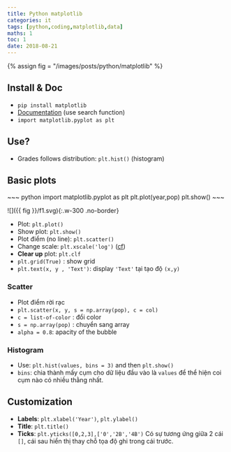 ```yaml
---
title: Python matplotlib
categories: it
tags: [python,coding,matplotlib,data]
maths: 1
toc: 1
date: 2018-08-21
---
```


{% assign fig = "/images/posts/python/matplotlib" %}

## Install & Doc

- `pip install matplotlib`
- [Documentation](https://matplotlib.org/) (use search function)
- `import matplotlib.pyplot as plt`


## Use?

- Grades follows distribution: `plt.hist()` (histogram)


## Basic plots

<div class="row d-flex" markdown="1">
<div class="col s12 l6" markdown="1">
~~~ python
import matplotlib.pyplot as plt
plt.plot(year,pop)
plt.show()
~~~
</div>
<div class="col s12 l6" markdown="1">

![]({{ fig }}/f1.svg){:.w-300 .no-border}

</div>
</div>

- Plot: `plt.plot()`
- Show plot: `plt.show()`
- Plot điểm (no line): `plt.scatter()`
- Change scale: `plt.xscale('log')` ([cf](https://matplotlib.org/api/_as_gen/matplotlib.pyplot.xscale.html?highlight=xscale#matplotlib.pyplot.xscale))
- **Clear up** plot: `plt.clf`
- `plt.grid(True)` : show grid
- `plt.text(x, y , 'Text')`: display `'Text'` tại tạo độ `(x,y)`


### Scatter

- Plot điểm rời rạc
- `plt.scatter(x, y, s = np.array(pop), c = col)`
- `c = list-of-color` : đổi color
- `s = np.array(pop)` : chuyển sang array
- `alpha = 0.8`: apacity of the bubble

### Histogram

- Use: `plt.hist(values, bins = 3)` and then `plt.show()`
- `bins`: chia thành mấy cụm cho dữ liệu đầu vào là `values` để thể hiện coi cụm nào có nhiều thằng nhất.


## Customization

- **Labels**: `plt.xlabel('Year')`, `plt.ylabel()`
- **Title**: `plt.title()`
- **Ticks**: `plt.yticks([0,2,3],['0','2B','4B')` Có sự tương ứng giữa 2 cái `[]`, cái sau hiển thị thay chỗ tọa độ ghi trong cái trước.